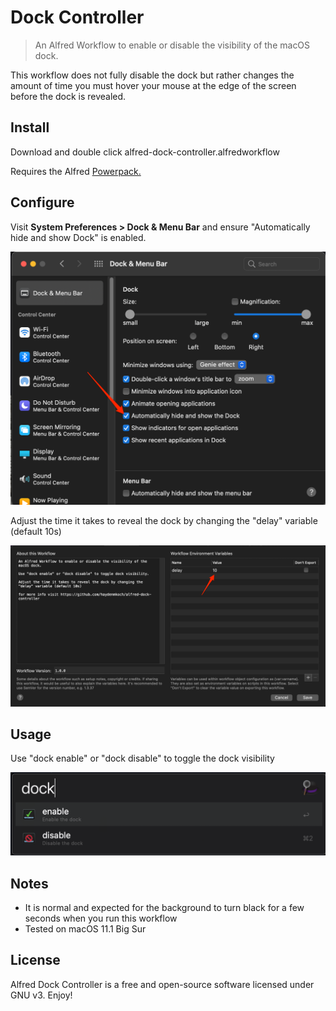 # Dock Controller

> An Alfred Workflow to enable or disable the visibility of the macOS dock.

This workflow does not fully disable the dock but rather changes the amount of time you must hover your mouse at the edge of the screen before the dock is revealed.

## Install

Download and double click alfred-dock-controller.alfredworkflow

Requires the Alfred [Powerpack.](https://www.alfredapp.com/powerpack/)

## Configure

Visit **System Preferences > Dock & Menu Bar** and ensure "Automatically hide and show Dock" is enabled.

![](Images/dock-settings.png)

Adjust the time it takes to reveal the dock by changing the "delay" variable (default 10s)

![](Images/workflow-settings.png)

## Usage

Use "dock enable" or "dock disable" to toggle the dock visibility

![](Images/dock-coontroller-alfred-view.png)

## Notes

- It is normal and expected for the background to turn black for a few seconds when you run this workflow
- Tested on macOS 11.1 Big Sur

## License

Alfred Dock Controller is a free and open-source software licensed under GNU v3. Enjoy!
